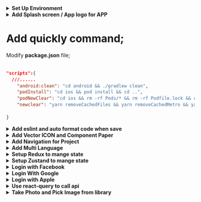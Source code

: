 <details>
    <summary><b>Set Up Environment</b></summary>
    
# Setup environment for MAC OS

## Installed Node, Git, Yarn, NPM, Visual Studio.

1. Install **Xcode** :

![forEachResult](./readmeImg/xcodeInstall.png)

    Link: https://apps.apple.com/us/app/xcode/id497799835?mt=12/

2. Install **Homebrew** : Homebrew là chương trình quản lý các package (gói) nó hoạt động trên macOS, Linux. Sử dụng Homebrew giúp bạn dễ dàng cài đặt / gỡ bỏ các gói phần mềm

- Use this command: **/bin/bash -c "$(curl -fsSL https://raw.githubusercontent.com/Homebrew/install/HEAD/install.sh)"**

  link: https://docs.brew.sh/Installation

3. Install **ANDROID STUDIO**: https://developer.android.com/studio
4. Install **cocoapods**: https://formulae.brew.sh/formula/cocoapods
5. Install **yarn** with brew: use this command brew install yarn

6. **Setup emulator**:

   - Android environment: use **android studio**;

     1. **emulator -list-avds**: list máy ảo android
     2. **emulator -avd Pixel_4_API_30**: mở máy ảo

   - Ios environment: use **xcode**;

     1. **touch ~/.bash_profile** : create file;
     2. **open ~/.bash_profile** : open;
     3. Paste this command into this file:

     ```js
     export ANDROID_SDK_ROOT=$HOME/Library/Android/sdk
     export PATH=$PATH:$ANDROID_SDK_ROOT/emulator
     export PATH=$PATH:$ANDROID_SDK_ROOT/tools
     export PATH=$PATH:$ANDROID_SDK_ROOT/tools/bin
     export PATH=$PATH:$ANDROID_SDK_ROOT/platform-tools
     export JAVA_HOME=$(/usr/libexec/java_home -v 11.0.16.1)
     export PATH="$PATH:/Applications/Visual Studio Code.app/Contents/Resources/app/bin"
     ```

     - Lưu ý cài java version 11 nhé;
     - use this command **cd /Library/Java/JavaVirtualMachines/** gõ ls xem phiên bản bao nhiêu dk-11.0.16.1.jdk

     4. source ~/.bash_profile: save and apply
        ![forEachResult](./readmeImg/bash_profile.png)

# Setup environment for WINDOW

document: https://reactnative.dev/docs/environment-setup?os=windows&platform=android

1. Cài đặt máy ảo(Có thể dùng android studio hoặc genymotion);

- lưu ý: SetUp SDK cho Android studio như Trên doc

2. Tải SDk. Hiện tại chỉ hỗ trợ Java 11

3. Cài đặt sdk môi trường cho máy trỏ đến sdk vừa tải:

- Set up Environment cho `ANDROID_HOME `và `JAVA_HOME`
- Bỏ trong phần **path** với đường dẫn **C:\Users\admin\AppData\Local\Android\Sdk**

  ![forEachResult](./readmeImg/androidHome.png)

4. Cài đặt **react native client**:

   - Với câu lệnh: **npm i -g react-native-cli**

5. Khởi tạo project thôi:

   - Với câu lệnh: **npx react-native init NameProject**
   - Theo phiên bản chỉ định: **npx react-native init AwesomeProject --version X.XX.X**
   - Theo templay TypeScript: **npx react-native init AwesomeTSProject --template react-native-template-typescript**

6. Chạy thử:
--updated 2/8/2023--
</details>

<details>
    <summary><b>Add Splash screen / App logo for APP</b></summary>

# Add Splash screen / App logo for APP

Follow this guide link: https://youtu.be/_hgsAlPTGXY

<details>
    <summary><b>Android Environment</b></summary>
    
## Android Environment:

### Add Logo for android:

1. Chose a image to make logo for app “png, jpg”;
2. Open your project with android studio;

- Choose Image Asset to open import logo feature;

![forEachResult](./readmeImg/openWithAndroid.png)

- Import the logo and adjust it to suit the app;
- After editing, click next, android studio will automatically apply the new logo to the app.

  ![forEachResult](./readmeImg/modifleIcon.png)
  ![forEachResult](./readmeImg/androidIcon.png);

- Lưu ý chỉnh sửa ảnh cho nó phù hợp với kích cỡ của màn hình, remove background;

4. Rebuild app again to check result;
   ![forEachResult](./readmeImg/doneAddIconAndroid.png);

### Add Splash Screen for android:

#### Custom with native module

1.  Choose a photo to make splash Screen;

- Drag this image logo.png into this folder `android/app/src/main/res/drawable`

  ![forEachResult](./readmeImg/addNewLogo.png)

2.  Create `layout` folder, then create `activity_splash.xml` file inside layout folder.

- Edit file `activity_splash.xml` as follows:

```xml
<?xml version="1.0" encoding="utf-8"?>
<LinearLayout xmlns:android="http://schemas.android.com/apk/res/android"
  xmlns:app="http://schemas.android.com/apk/res-auto"
  xmlns:tools="http://schemas.android.com/tools"
  android:layout_width="match_parent"
  android:layout_height="match_parent"
  android:gravity="center"
  tools:context=".SplashActivity">
  <ImageView
      android:layout_width="wrap_content"
      android:layout_height="wrap_content"
      android:background="@drawable/logo" />
      <!-- name of logo -->
</LinearLayout>
```

![Alt text](activity_splash.png)

3.  Create SplashActivity.java file inside `android/app/src/main/java/com/mealmaster`

- Edit file `SplashActivity.java` as follows:

```java
package com.mealmaster; // name of app

import androidx.appcompat.app.AppCompatActivity;

import android.content.Intent;
import android.os.Bundle;
import android.os.Handler;

public class SplashActivity extends AppCompatActivity {
    @Override
    protected void onCreate(Bundle savedInstanceState) {
        try {
            super.onCreate(savedInstanceState);
            setContentView(R.layout.activity_splash);
            new Handler().postDelayed(new Runnable() {
                @Override
                public void run() {
                    Intent intent = new Intent(SplashActivity.this, MainActivity.class);
                    Bundle extras = getIntent().getExtras();
                    if (extras != null) {
                        intent.putExtras(extras);
                    }
                    intent.setAction(getIntent().getAction());
                  intent.setData(getIntent().getData());
                    startActivity(intent);
                    finish();
                }
            }, 1500); // set up time display of splash screen
        }
        catch(Exception e) {
            e.printStackTrace();
            finishAffinity();
        }
    }
}
```

![Alt text](readmeImg/SplashActivity.png)

4.  Edit file `AndroidManifest.xml` with path `android/app/src/main/AndroidManifest.xml` as follows:

```xml
 <manifest xmlns:android="http://schemas.android.com/apk/res/android"
   package="com.mealmaster">

     <uses-permission android:name="android.permission.INTERNET" />

     <application
       android:name=".MainApplication"
       android:label="@string/app_name"
       android:icon="@mipmap/ic_launcher"
       android:roundIcon="@mipmap/ic_launcher_round"
       android:allowBackup="false"
       android:theme="@style/AppTheme">

     <activity android:name=".SplashActivity" android:exported="true" android:screenOrientation="portrait">
       <intent-filter>
         <action android:name="android.intent.action.MAIN"/>
         <category android:name="android.intent.category.LAUNCHER"/>
       </intent-filter>
     </activity>

       <activity
         android:name=".MainActivity"
         android:label="@string/app_name"
         android:configChanges="keyboard|keyboardHidden|orientation|screenLayout|screenSize|smallestScreenSize|uiMode"
         android:launchMode="singleTask"
         android:windowSoftInputMode="adjustResize"
         android:exported="true">
     <!-- app activity -->

     <!-- app activity -->
       </activity>

     </application>
 </manifest>
```

![Alt text](readmeImg/mainActivity.png)

5. Rebuild app and check results;
   ![Alt text](readmeImg/DoneSplashAndroid.png)

</details>

<details>
    <summary><b>IOS Environment</b></summary>

## IOS Environment:

### Add Logo for IOS:

1. init a new project: `npx react-native@latest init AwesomeProject`;

- Default logo after build new project;
  ![forEachResult](./readmeImg/defautLogoIos.png)

2. Open **Asset Catalog Creator** app to start export logo with all type for app:
   ![forEachResult](./readmeImg/catalogApp.png)
3. Import a logo to export file
   ![forEachResult](./readmeImg/importCatalog.png)

   - File after exporting:
     ![forEachResult](./readmeImg/filleAffterExport.png)

4. Replace folder exported into your project:
   ![forEachResult](./readmeImg/replayLogoIos.png)

5. Rebuild end check results:
   ![forEachResult](./readmeImg/doneChangeLogoIos.png)

### Add Splash Screen for IOS:

1.  Open Xcode to make splash screen for IOS,

- Default Splash screen

![Alt text](readmeImg/defaultSplashIos.png)

2. Import SplashScreen image;
   ![Alt text](readmeImg/importSplashI%C3%B3.png)

3. Modify LaunchScreen;

![Alt text](readmeImg/modifilSplashIos.png)

4.  Check again for work on all devices;

![Alt text](readmeImg/checkForAllIos.png)

5. Rebuild and check result

--updated 8/8/2023--

</details>
</details>

# Add quickly command;

Modify **package.json** file;

```json

"scripts":{
  ///......
    "android:clean": "cd android && ./gradlew clean",
    "podInstall": "cd ios && pod install && cd ..",
    "podNewClear": "cd ios && rm -rf Pods/* && rm -rf Podfile.lock && cd ..",
    "newclear": "yarn removeCachedFiles && yarn removeCachedMetro && yarn podNewClear && yarn && yarn android:clean && yarn podInstall"

}

```

<details>
    <summary><b>Add eslint and auto format code when save</b></summary>

# Add eslint and auto format code when save;

1. Modified file **MealMaster/.eslintrc.js**

```js
module.exports = {
  root: true,
  extends: '@react-native-community',
  rules: {
    'no-duplicate-imports': 'error',
    'prettier/prettier': [
      'error',
      {
        endOfLine: 'auto',
      },
    ],
    'no-alert': 2,
    'no-console': 2,
    'react-native/no-unused-styles': 2,
    'react-native/no-inline-styles': 2,
    'react-native/no-color-literals': 2,
    'react/no-unused-state': 2,
    'react-hooks/rules-of-hooks': 2,
    'react-hooks/exhaustive-deps': 2,
    'no-unused-vars': 2,
    'sort-imports': [
      'error',
      {
        ignoreDeclarationSort: true,
      },
    ],
  },
};
```

2. Make new folder **.vscode**, and a file in that **settings.json**;

```js
{
  "security.workspace.trust.untrustedFiles": "open",
  "editor.defaultFormatter": "esbenp.prettier-vscode",
  "editor.formatOnSave": true,
  "workbench.iconTheme": "material-icon-theme",
  "javascript.updateImportsOnFileMove.enabled": "always",
  "editor.codeActionsOnSave": {
    "source.organizeImports": true,
    "source.sortMembers": true
  },
  "editor.tabCompletion": "on",
  "window.zoomLevel": -1
}

```

3. Checking results;

</details>

<details>
    <summary><b> Add Vector ICON and Component Paper</b></summary>

# Add Vector ICON and Component Paper;

link: https://www.npmjs.com/package/react-native-vector-icons

1. Add library:

- **yarn add react-native-vector-icons**: add icons [ 'AntDesign.ttf', 'Entypo.ttf', 'EvilIcons.ttf','Feather.ttf', 'FontAwesome.ttf', 'FontAwesome5_Brands.ttf','FontAwesome5_Regular.ttf', 'FontAwesome5_Solid.ttf', 'Fontisto.ttf','Foundation.ttf','Ionicons.ttf','MaterialIcons.ttf', 'MaterialCommunityIcons.ttf', 'SimpleLineIcons.ttf', 'Octicons.ttf', 'Zocial.ttf' ];

- **yarn add react-native-paper** : Thư viện này sẽ một số compent tạo sẵn mình import nhanh vào để dùng

2. Set up IOS;

- Browse to **node_modules/react-native-vector-icons** and drag the folder Fonts to your project in Xcode.
  ![forEachResult](./readmeImg/addIconIos.png)
- Or change file

```plist
......
		</dict>
	</dict>
	<key>NSLocationWhenInUseUsageDescription</key>
	<string></string>
  	<!-- fontIcon for IOS -->
	<key>UIAppFonts</key>
	<array>
	  <string>AntDesign.ttf</string>
      <string>Entypo.ttf</string>
      <string>EvilIcons.ttf</string>
      <string>Feather.ttf</string>
      <string>FontAwesome.ttf</string>
      <string>FontAwesome5_Brands.ttf</string>
      <string>FontAwesome5_Regular.ttf</string>
      <string>FontAwesome5_Solid.ttf</string>
      <string>Fontisto.ttf</string>
      <string>Foundation.ttf</string>
      <string>Ionicons.ttf</string>
      <string>MaterialIcons.ttf</string>
      <string>MaterialCommunityIcons.ttf</string>
      <string>SimpleLineIcons.ttf</string>
      <string>Octicons.ttf</string>
      <string>Zocial.ttf</string>
	</array>
  	<!-- fontIcon for IOS -->
	<key>UILaunchStoryboardName</key>
	<string>LaunchScreen</string>
	<key>UIRequiredDeviceCapabilities</key>
	<array>
		<string>armv7</string>
	</array>
  .......
```

3. Setup for Android

- Edit `android/app/build.gradle` ( NOT `android/build.gradle` ) and add the following:

```gradle
apply from: file("../../node_modules/react-native-vector-icons/fonts.gradle")
```

- To customize the files being copied, add the following instead:

```gradle
project.ext.react = [
    enableHermes: true,  // clean and rebuild if changing
]

project.ext.vectoricons = [
    iconFontNames: [ 'AntDesign.ttf', 'Entypo.ttf', 'EvilIcons.ttf','Feather.ttf', 'FontAwesome.ttf', 'FontAwesome5_Brands.ttf','FontAwesome5_Regular.ttf', 'FontAwesome5_Solid.ttf', 'Fontisto.ttf','Foundation.ttf','Ionicons.ttf','MaterialIcons.ttf', 'MaterialCommunityIcons.ttf', 'SimpleLineIcons.ttf', 'Octicons.ttf', 'Zocial.ttf' ] // Name of the font files you want to copy
]

apply from: file("../../node_modules/react-native-vector-icons/fonts.gradle")
apply from: "../../node_modules/react-native/react.gradle"
```

</details>

<details>
    <summary><b> Add Navigation for Project</b></summary>

# Add Navigation for Project;

## Setup

1. Add library :

- **yarn add @react-navigation/native**:
- **yarn add react-native-screens react-native-safe-area-context**
- **yarn add @react-navigation/native-stack**
- **yarn add @react-native-pager-view**

2. Remove old app, and rebuild.

## Demo navigate

<details>
    <summary><b>DEMO</b></summary>

```js
import {NavigationContainer, useNavigation} from '@react-navigation/native';
import {createNativeStackNavigator} from '@react-navigation/native-stack';
import React from 'react';
import {Text, TouchableOpacity, View} from 'react-native';

const Stack = createNativeStackNavigator();

const HomeScreen = () => {
  const {navigate} = useNavigation();
  return (
    <View>
      <Text>HomeScreen</Text>
      <TouchableOpacity
        onPress={() => {
          navigate('Details');
        }}>
        <Text>Navigate</Text>
      </TouchableOpacity>
    </View>
  );
};

const DetailsScreen = () => {
  const {navigate} = useNavigation();
  return (
    <View>
      <Text>DetailsScreen</Text>
      <TouchableOpacity
        onPress={() => {
          navigate('Favorite');
        }}>
        <Text>Navigate</Text>
      </TouchableOpacity>
    </View>
  );
};

const FavoriteScreen = () => {
  const {popToTop} = useNavigation(); // navigate to the initialRouteName
  return (
    <View>
      <Text>FavoriteScreen</Text>
      <TouchableOpacity onPress={popToTop}>
        <Text>Navigate</Text>
      </TouchableOpacity>
    </View>
  );
};

const App = () => {
  return (
    <NavigationContainer>
      <Stack.Navigator initialRouteName="Home">
        <Stack.Screen name="Home" component={HomeScreen} />
        <Stack.Screen name="Details" component={DetailsScreen} />
        <Stack.Screen name="Favorite" component={FavoriteScreen} />
      </Stack.Navigator>
    </NavigationContainer>
  );
};

export default App;

// const styles = StyleSheet.create({});
```

</details>

## Bottom Tab Navigator

link: https://reactnavigation.org/docs/bottom-tab-navigator

1. Add library :

### Use are made sure installed all library here

- **yarn add @react-navigation/bottom-tabs react-native-paper react-native-vector-icons** :
- **yarn add @react-navigation/native**:
- **yarn add react-native-screens react-native-safe-area-context**
- **yarn add @react-navigation/native-stack**
- **yarn add @react-native-pager-view**

<details>
    <summary><b>DEMO</b></summary>

```js
import {NavigationContainer, useNavigation} from '@react-navigation/native';
import React from 'react';
import {Image, ScrollView, Text, TouchableOpacity} from 'react-native';
import {
  Avatar,
  Banner,
  Button,
  Card,
  IconButton,
  Searchbar,
  Tooltip,
} from 'react-native-paper';

import Icon from 'react-native-vector-icons/FontAwesome5';

import {createBottomTabNavigator} from '@react-navigation/bottom-tabs';
import {SafeAreaView} from 'react-native-safe-area-context';

import MaterialCommunityIcons from 'react-native-vector-icons/MaterialCommunityIcons';

const Tab = createBottomTabNavigator();

// const Stack = createNativeStackNavigator();

const HomeScreen = () => {
  const {navigate} = useNavigation();
  const [visible, setVisible] = React.useState(true);
  const [searchQuery, setSearchQuery] = React.useState('');

  const onChangeSearch = query => setSearchQuery(query);

  const LeftContent = props => <Avatar.Icon {...props} icon="folder" />;
  return (
    <SafeAreaView style={{flex: 1}}>
      <ScrollView>
        <Searchbar
          placeholder="Search"
          onChangeText={onChangeSearch}
          value={searchQuery}
        />
        <Text>HomeScreen</Text>
        <Avatar.Icon size={24} icon="folder" color="yellow" />
        <Icon name="rocket" size={30} color="#900" solid />
        <Button
          onPress={() => {
            navigate('Details');
          }}>
          <Text>Navigate</Text>
        </Button>

        <Banner
          visible={visible}
          actions={[
            {
              label: 'Fix it',
              onPress: () => setVisible(false),
            },
            {
              label: 'Learn more',
              onPress: () => setVisible(false),
            },
          ]}
          icon={({size}) => (
            <Image
              source={{
                uri: 'https://avatars3.githubusercontent.com/u/17571969?s=400&v=4',
              }}
              style={{
                width: size,
                height: size,
              }}
            />
          )}>
          There was a problem processing a transaction on your credit card.
        </Banner>

        <Card>
          <Card.Title
            title="Card Title"
            subtitle="Card Subtitle"
            left={LeftContent}
          />
          <Card.Content>
            <Text variant="titleLarge">Card title</Text>
            <Text variant="bodyMedium">Card content</Text>
          </Card.Content>
          <Card.Cover source={{uri: 'https://picsum.photos/700'}} />
          <Card.Actions>
            <Button>Cancel</Button>
            <Button>Ok</Button>
          </Card.Actions>
        </Card>

        <Tooltip title="Selected Camera">
          <IconButton icon="camera" selected size={24} onPress={() => {}} />
        </Tooltip>

        <Icon.Button name="facebook" onPress={this.loginWithFacebook} solid>
          Login with Facebook
        </Icon.Button>
      </ScrollView>
    </SafeAreaView>
  );
};

const DetailsScreen = () => {
  const {navigate} = useNavigation();
  return (
    <SafeAreaView>
      <Text>DetailsScreen</Text>
      <TouchableOpacity
        onPress={() => {
          navigate('Favorite');
        }}>
        <Text>Navigate</Text>
      </TouchableOpacity>
    </SafeAreaView>
  );
};

const ProfileScreen = () => {
  const {popToTop} = useNavigation();
  return (
    <SafeAreaView>
      <Text>FavoriteScreen</Text>
      <TouchableOpacity onPress={popToTop}>
        <Text>Navigate</Text>
      </TouchableOpacity>
    </SafeAreaView>
  );
};

const App = () => {
  return (
    <NavigationContainer>
      <Tab.Navigator
        initialRouteName="Home"
        activeColor="#e91e63"
        barStyle={{backgroundColor: 'white'}}>
        <Tab.Screen
          name="Home"
          component={HomeScreen}
          options={{
            tabBarLabel: 'Home',
            tabBarIcon: ({color}) => (
              <MaterialCommunityIcons name="home" color={color} size={26} />
            ),
          }}
        />
        <Tab.Screen
          name="Details"
          component={DetailsScreen}
          options={{
            tabBarLabel: 'Updates',
            tabBarIcon: ({color}) => (
              <MaterialCommunityIcons name="bell" color={color} size={26} />
            ),
          }}
        />
        <Tab.Screen
          name="ProfileScreen"
          component={ProfileScreen}
          options={{
            tabBarLabel: 'Profile',
            tabBarIcon: ({color}) => (
              <MaterialCommunityIcons name="account" color={color} size={26} />
            ),
          }}
        />
      </Tab.Navigator>
    </NavigationContainer>
  );
};

export default App;

// const styles = StyleSheet.create({});
```

</details>

</details>

<details>
    <summary><b>Add Multi Language</b></summary>

# Add Multi Language;

1. Install these libraries:

```js
  yarn add i18next
  yarn add react-i18next
  yarn add @react-native-async-storage/async-storage
```

2. Create a folder contains your translation as below:

```js
// Create a folder contains your locales like this:
├── locales
│   ├── en ├── strings.json
│   ├── vi ├── strings.json
│   └── index.js

// Example in en/strings.json
	{
	  "onboarding": {
	    "hello": "Hello"
	  },
  }
// Example in vi/strings.json
	{
	  "onboarding": {
	    "hello": "Xin chào"
	  },
  }

// Update code in index.js
export default {
  vi: {
    translation: require('./vi/strings.json'),
  },
  en: {
    translation: require('./en/strings.json'),
  },
};

// create a file name initI18n.js to configure how it translates
import AsyncStorage from '@react-native-async-storage/async-storage';
import i18n from 'i18next';
import {initReactI18next} from 'react-i18next';
import { Platform, NativeModules } from 'react-native';
import locales from '../locales'; // path to your locales folder

const LANGUAGE_KEY = '@language';
const DEFAULT_LANGUAGE = 'vi'; // you can define it here

const getDeviceLanguage = () => {
  const appLanguage =
    Platform.OS === 'ios'
      ? NativeModules.SettingsManager.settings.AppleLocale ||
        NativeModules.SettingsManager.settings.AppleLanguages[0]
      : NativeModules.I18nManager.localeIdentifier;

  return appLanguage.search(/-|_/g) !== -1
    ? appLanguage.slice(0, 2)
    : appLanguage;
};

const languageDetector = {
  init: () => {},
  type: 'languageDetector',
  async: true, // flags below detection to be async
  detect: async (callback) => {
    const userLang = await AsyncStorage.getItem(LANGUAGE_KEY);

    const deviceLang = userLang || getDeviceLanguage() || DEFAULT_LANGUAGE;
    callback(deviceLang);
  },
  cacheUserLanguage: () => {},
};

export const initI18n = () => {
  i18n
		.use(languageDetector)
		.use(initReactI18next)
		.init({
      compatibilityJSON: 'v3',
      fallbackLng: DEFAULT_LANGUAGE,
      debug: __DEV__, // set to log debug on terminal
      resources: locales,
      interpolation: {
        escapeValue: false,
      },
      react: {useSuspense: false},
    });
};


// use initI18n() function in index.js (root project)
initI18n();

// use translate in jsx
import {useTranslation} from 'react-i18next';
import {View, Button, Text} from 'react-native';

const Home = () => {
	 const [language, setLanguage] = React.useState('en');

  const {t} = useTranslation();

  const updateLanguage = async selectedLanguage => {
    if (selectedLanguage) {
      // update key in async storage
      // await storeData(STORAGE_KEY.LANGUAGE, selectedLanguage);
      setLanguage(language === 'vi' ? 'en' : 'vi');
      i18next.changeLanguage(language);
      // handle any other handlers here
      // Navigation.mergeOptions
    }
  };

	return (
		<View>
			<Text>{t('onboarding.hello')}</Text>
			<Button title='Change Language' onPress={onUpdateLanguage} />
		</View>
	)
}

```

</details>

<details>
    <summary><b>Setup Redux to mange state</b></summary>

# Setup Redux to mange state

1. Install these libraries:

```js
  yarn add @reduxjs/toolkit
  yarn add react-redux
  yarn add redux-persist
  yarn add redux-thunk
```

2. Create files and folders as follow;

- `AppRedux` quản lý app và `AuthRedux` quản lý user

![forEachResult](./readmeImg/reduxStruct.png)

3. Modify these file with follow

```js
///AppRedux/index.js

import {createSlice} from '@reduxjs/toolkit';

const initialState = {
  language: 'en',
};
const appSlice = createSlice({
  name: 'app',
  initialState,
  reducers: {
    setLanguage: (state, action) => action.payload,
    setDefault: () => initialState,
  },
});

export const {setLanguage, setDefault} = appSlice.actions;
export default appSlice.reducer;


//AuthRedux/index.js

import {createSlice} from '@reduxjs/toolkit';
const authSlice = createSlice({
  name: 'auth',
  initialState: {
    name: 'Nguyen Hung Manh',
  },
  reducers: {
    setUser: (state, action) => action.payload,
    clearUser: () => null,
  },
});

export const {setUser, clearUser} = authSlice.actions;
export default authSlice.reducer;

//redux/reducers.js

import {combineReducers} from '@reduxjs/toolkit';
import appReducer from './AppRedux';
import authReducer from './AuthRedux';

const rootReducer = combineReducers({
  app: appReducer,
  auth: authReducer,
});

export default rootReducer;


//redux/store.js
import AsyncStorage from '@react-native-async-storage/async-storage';
import {combineReducers, configureStore} from '@reduxjs/toolkit';
import {persistReducer, persistStore} from 'redux-persist';
import thunk from 'redux-thunk';
import appReducer from './AppRedux';
import authReducer from './AuthRedux';

const persistConfig = {
  key: 'root',
  storage: AsyncStorage,
  whitelist: ['app', 'auth'], // lưu lại trạng thái
  blacklist: [], // khong luu trang thái
};

const reducers = combineReducers({
  app: appReducer,
  auth: authReducer,
});

const persistedReducer = persistReducer(persistConfig, reducers);

export const store = configureStore({
  reducer: persistedReducer,
  devTools: true,
  middleware: [thunk],// fix waring register
});
export const persistor = persistStore(store);

```

4. Modify `App.js` file, integrate the Redux store and Redux Persist provider:

```js
import {
  NavigationContainer,
  createNavigationContainerRef,
} from '@react-navigation/native';
import React from 'react';
import {Provider} from 'react-redux';
import {PersistGate} from 'redux-persist/integration/react';
import {initI18n} from './src/i18n';
import {MainNavigator} from './src/navigation/stack';
import {persistor, store} from './src/redux/store';
initI18n(); //import multiLanguage

const navigationRef = createNavigationContainerRef();

const AppWrapper = () => {
  return <MainNavigator isAbleToGoHome={true} isAuthenticated={true} />;
};

const App = () => {
  return (
    <NavigationContainer ref={navigationRef}>
      <Provider store={store}>
        <PersistGate loading={true} persistor={persistor}>
          <AppWrapper />
        </PersistGate>
      </Provider>
    </NavigationContainer>
  );
};

export default App;

// const styles = StyleSheet.create({});
```

5. Use redux to show and set new sate

```js
import React from 'react';
import {SafeAreaView, Text, TouchableOpacity} from 'react-native';
import {useDispatch, useSelector} from 'react-redux';
import {setLanguage} from '../../redux/AppRedux'; // function set State

const ProfileScreen = () => {
  const user = useSelector(state => state.auth);
  const app = useSelector(state => state.app);

  const dispatch = useDispatch();

  const changeTheme = () => {
    dispatch(setLanguage({language: 'vi'}));
  };

  return (
    <SafeAreaView>
      <Text>
        ProfileScreen{user?.name} {app.language}
      </Text>
      <TouchableOpacity onPress={changeTheme}>
        <Text>Change Language: {app.language}</Text>
      </TouchableOpacity>
    </SafeAreaView>
  );
};

export default ProfileScreen;

// const styles = StyleSheet.create({});
```

</details>

<details>
    <summary><b>Setup Zustand to mange state</b></summary>

# Setup Zustand to mange state

1. Install Zustand;

```
  yarn add zustand
  yarn add react-native-async-storage/async-storage
```

2. Create file and folder for Zustand

![forEachResult](./readmeImg/zustandStruct.png)

3.  Modify these file with follow

```js
//zustand/createAppConfigSlice.js
export const createAppConfigSlice = (set, get) => ({
  number: 0,
  counterNumber: newNumber => set({number: newNumber}), // keywords cannot be duplicated
});

///zustand/index.js

import AsyncStorage from '@react-native-async-storage/async-storage';
import {createJSONStorage, persist} from 'zustand/middleware';
import {createWithEqualityFn} from 'zustand/traditional';
import {createAppConfigSlice} from './createAppConfigSlice';

export const useStore = createWithEqualityFn(
  persist(
    (set, get) => ({
      ...createAppConfigSlice(set, get),
    }),
    {
      name: 'app-storage',
      storage: createJSONStorage(() => AsyncStorage),
    },
  ),
);
```

4. Use Zustands to show and set new sate

```js
import React from 'react';
import {SafeAreaView, Text, TouchableOpacity} from 'react-native';
import {shallow} from 'zustand/shallow';
import {useStore} from '../../zustand';

const FavoriteScreen = () => {
  const {number, counterNumber} = useStore(
    state => ({
      number: state.number,
      counterNumber: state.counterNumber,
    }),
    shallow,
  );

  const increaseNumber = () => {
    counterNumber(number + 1);
  };
  return (
    <SafeAreaView>
      <Text>FavoriteScree{number}</Text>
      <TouchableOpacity onPress={increaseNumber}>
        <Text>Count</Text>
      </TouchableOpacity>
    </SafeAreaView>
  );
};

export default FavoriteScreen;
```

</details>

<details>
    <summary><b>Login with Facebook</b></summary>

1. `sed "s/your_api_key_here/your_actual_api_key/g" .env.example > .env`: Send .env.example file to env

# Quickly Login with Facebook

## Prepare Environments

1. Add Libraries

```
yarn add react-native-fbsdk-next  (10.1.0)

```

2. Go to `https://developers.facebook.com/` to create your own facebook app by following these steps below:

![forEachResult](./readmeImg/addFacebook1.png)

![forEachResult](./readmeImg/addFacebook2.png)

![forEachResult](./readmeImg/addFacebook3.png)

- Go to Products/Add Product and and choose Facebook Login product.

![forEachResult](./readmeImg/addFacebook4.png)

- We will set up for both platform here (Android & IOS)

![forEachResult](./readmeImg/addFacebook5.png)

## IOS Environments

1. Add Bundle ID

![forEachResult](./readmeImg/addFacebook6.png)

2. Modify `ios/MealMaster/Info.plist` to add key `FacebookAppID`, `FacebookClientToken` and `FacebookDisplayName`

```javascript
<string>1.0</string>
	<key>CFBundleSignature</key>
	<string>????</string>

	<key>FacebookAppID</key>
    <string>145287721907504</string>
	 <key>FacebookClientToken</key>
  	<string>e51f17b6c394f7ac0bffba8bc93e2944</string>
    <key>FacebookDisplayName</key>
    <string>mastermeal</string>
	<key>CFBundleURLTypes</key>
	<array>
		<dict>
			<key>CFBundleTypeRole</key>
			<string>Editor</string>
			<key>CFBundleURLSchemes</key>
			<array>
				<string>fb145287721907504</string>
			</array>
		</dict>
	</array>
	<key>CFBundleVersion</key>
	<string>1</string>
	<key>LSRequiresIPhoneOS</key>
```

3. Modify `ios/MealMaster/AppDelegate.mm`

```mm
#import <React/RCTAppSetupUtils.h>

#import <FBSDKCoreKit/FBSDKCoreKit.h>  // here

#if RCT_NEW_ARCH_ENABLED
#import <React/CoreModulesPlugins.h>
#import <React/RCTCxxBridgeDelegate.h>
	@@ -31,9 +33,12 @@ @implementation AppDelegate

- (BOOL)application:(UIApplication *)application didFinishLaunchingWithOptions:(NSDictionary *)launchOptions
{
  [[FBSDKApplicationDelegate sharedInstance] initializeSDK]; // here
  RCTAppSetupPrepareApp(application);

  RCTBridge *bridge = [[RCTBridge alloc] initWithDelegate:self launchOptions:launchOptions];
  [[FBSDKApplicationDelegate sharedInstance] application:application
                        didFinishLaunchingWithOptions:launchOptions];// here

#if RCT_NEW_ARCH_ENABLED
  _contextContainer = std::make_shared<facebook::react::ContextContainer const>();

```

![forEachResult](./readmeImg/addFacebook7.png)

5. Use in project `useAuthentication`

```js
import {AccessToken, LoginManager, Profile} from 'react-native-fbsdk-next';
import {useDispatch} from 'react-redux';
import {setUser} from '../redux/AuthRedux';

const useAuthentication = () => {
  const dispatch = useDispatch();
  //social handlers
  const loginFacebook = async () => {
    console.log('vao day');
    try {
      LoginManager.logOut();

      const result = await LoginManager.logInWithPermissions([
        'public_profile',
        'email',
      ]);
      if (result) {
        if (result.isCancelled) {
        } else {
          const tokenResponse = await AccessToken.getCurrentAccessToken();
          if (tokenResponse) {
            Profile.getCurrentProfile().then(function (currentProfile) {
              dispatch(
                setUser({
                  firstName: currentProfile.firstName,
                  facebookId: currentProfile.userID,
                  lastName: currentProfile.lastName,
                  avatar: currentProfile.imageURL,
                  email: currentProfile.email,
                }),
              );
            });
          }
        }
      }
    } catch (error) {}
  };
  return {
    loginFacebook,
  };
};

export {useAuthentication};
```

6. Rebuild and check again

## Android Environments

1. Modify `android/app/build.gradle`

```js
    implementation "com.facebook.react:react-native:+"  // From node_modules


    implementation 'com.facebook.android:facebook-android-sdk:latest.release' //here

    implementation "androidx.swiperefreshlayout:swiperefreshlayout:1.0.0"

    debugImplementation("com.facebook.flipper:flipper:${FLIPPER_VERSION}") {
```

2. `android/app/src/main/res/values/strings.xml`

```js
<resources>
  <string name="app_name">MealMaster</string>{' '}
  <string name="app_name">MealMaster</string>
  <string name="facebook_app_id">14528772190xxxx</string>
  <string name="facebook_client_token">e51f17b6c394f7ac0bffba8bc9XXXXX</string>
</resources>
```

3. Modify `android/app/src/main/AndroidManifest.xml`

```js
      android:allowBackup="false"
      android:theme="@style/AppTheme">

    <!-- sign in with facebook -->
    <meta-data android:name="com.facebook.sdk.ApplicationId" android:value="@string/facebook_app_id"/>
    <meta-data android:name="com.facebook.sdk.ClientToken" android:value="@string/facebook_client_token"/>
    <!-- sign in with facebook -->

    <activity android:name=".SplashActivity" android:exported="true" android:screenOrientation="portrait">
      <intent-filter>
        <action android:name="android.intent.action.MAIN"/>
```

</details>

<details>
    <summary><b>Login With Google</b></summary>

# Login With Google

1. Install the library

```
yarn add @react-native-google-signin/google-signin (latest version: 8.0.0)

```

2. Go to https://console.firebase.google.com/ to create your own firebase app by following these steps below:

![forEachResult](./readmeImg/LoginGoogle1.png)

![forEachResult](./readmeImg/LoginGoogle2.png)

- After creating project successfully, we will see this:

![forEachResult](./readmeImg/LoginGoogle3.png)

- Anble here:

![forEachResult](./readmeImg/LoginGoogle10.png)

- Let's configure for 2 specific platforms: (IOS & Android)

## IOS Environment

1. Fill in bundle id and app name and download `GoogleService-Info.plist`

![forEachResult](./readmeImg/LoginGoogle4.png)

2. Drag your `GoogleService-Info.plist` to `MealMaster/ios/MealMaster` root folder. Please select your scheme and check copy if needed

![forEachResult](./readmeImg/LoginGoogle5.png)

3. Modify file `MealMaster/ios/MealMaster/Info.plist`

```plist
// GOOGLE_REVERSED_CLIENT_ID is found at <key>REVERSED_CLIENT_ID</key>
// in your GoogleService-Info.plist

GOOGLE_REVERSED_CLIENT_ID=com.googleusercontent.apps.523123115560-8nf3cpu7ltdod5l4dlq5sepsks500hhe

<key>CFBundleURLTypes</key>
	<array>
		...
			<key>CFBundleTypeRole</key>
			<string>Editor</string>
			<key>CFBundleURLSchemes</key>
			<array>
				<string>$(GOOGLE_REVERSED_CLIENT_ID)</string>
			</array>
		</dict>
	</array>

```

![forEachResult](./readmeImg/LoginGoogle6.png)

4. Modify file `MealMaster/ios/MealMaster/AppDelegate.mm`

```mm

#import <RNGoogleSignin/RNGoogleSignin.h>

......

- (BOOL)application:(UIApplication *)application
            openURL:(NSURL *)url
            options:(NSDictionary<UIApplicationOpenURLOptionsKey,id> *)options {

  ...

  [RNGoogleSignin application:application openURL:url options:options];

  return YES;
}

```

![forEachResult](./readmeImg/LoginGoogle7.png)

## Android Environomemt

1. Fill in bundle id in(`MealMaster/android/app/src/main/AndroidManifest.xml`), app name, SHA-1 (required for google sign in) and download `google-services.json` file.

![forEachResult](./readmeImg/LoginGoogle8.png)

2. Drag your `google-services.json` to `MealMaster/android/app/google-services.json` root folder.

![forEachResult](./readmeImg/LoginGoogle9.png)

3. Add SHA-1 fingerprint

- To get the SHA1:

  - From your project root, `cd android && ./gradlew signingReport`.
  - Scroll to the top of output, see the fingerprints. Debug fingerprint is used in dev, release fingerprint is used in production.

- To add the SHA1:
  - Sign in to Firebase and open your project.
  - Click the Settings icon and select Project settings.
  - In the Your apps card, select the package name of the app you need a to add SHA1 to.
  - Click "Add fingerprint".
    ![forEachResult](./readmeImg/LoginGoogle11.png)

4. Re-download the `google-services.json` file and put it into your project at `android/app` if you modify SHA1

5. Modify `android/build.gradle`

```gradle
buildscript {
    ext {
        buildToolsVersion = "27.0.3"
        minSdkVersion = 16
        compileSdkVersion = 27
        targetSdkVersion = 26
        supportLibVersion = "27.1.1"
        googlePlayServicesAuthVersion = "19.2.0" // <--- use this version or newer
    }
...
    dependencies {
        classpath 'com.android.tools.build:gradle:4.2.1' // <--- use this version or newer
        classpath 'com.google.gms:google-services:4.3.10' // <--- use this version or newer
    }
...
allprojects {
    repositories {
        mavenLocal()
        google() // <--- make sure this is included
        jcenter()
        maven {
            // All of React Native (JS, Obj-C sources, Android binaries) is installed from npm
            url "$rootDir/../node_modules/react-native/android"
        }
    }
}
```

![forEachResult](./readmeImg/LoginGoogle12.png)

6. Modify `android/app/build.gradle`

```gradle
apply plugin: "com.android.application"
apply plugin: 'com.google.gms.google-services' // <--- this should be the last line

dependencies {
    implementation fileTree(dir: "libs", include: ["*.jar"])
    implementation "com.facebook.react:react-native:+"
    implementation 'androidx.swiperefreshlayout:swiperefreshlayout:1.0.0' // <-- add this; newer versions should work too
}


```

## Use in JS code

```js
import {
  GoogleSignin,
  statusCodes,
} from '@react-native-google-signin/google-signin';
import {useEffect} from 'react';
import {useDispatch} from 'react-redux';
import {setUser} from '../redux/AuthRedux';
import {IS_ANDROID} from '../utils/constants';

const useAuthentication = () => {
  const dispatch = useDispatch();

  useEffect(() => {
    GoogleSignin.configure({
      webClientId: IS_ANDROID
        ? 'client_id_type_3' // android/app/google-services.json
        : 'REVERSED_CLIENT_ID', // ios/MealMaster/GoogleService-info.plist
      iosClientId: 'REVERSED_CLIENT_ID', // ios/MealMaster/GoogleService-info.plist
      offlineAccess: true,
      forceCodeForRefreshToken: true,
      //profileImageSize: 150,
    });
  }, []);

  const loginGoogle = async () => {
    try {
      GoogleSignin.revokeAccess();
      GoogleSignin.signOut();
      await GoogleSignin.hasPlayServices();
      const googleUserInfo = await GoogleSignin.signIn();

      if (googleUserInfo) {
        dispatch(
          setUser({
            firstName: googleUserInfo?.user.name,
            googleId: googleUserInfo?.user.id,
            avatar: googleUserInfo?.user?.photo,
            email: googleUserInfo.user?.email,
          }),
        );
      }
    } catch (error) {
      switch (error.code) {
        case statusCodes.SIGN_IN_CANCELLED:
          break;
        case statusCodes.IN_PROGRESS:
          break;
        case statusCodes.PLAY_SERVICES_NOT_AVAILABLE:
          break;
        case statusCodes.SIGN_IN_REQUIRED:
          break;
        default:
          break;
      }
    }
  };

  return {
    loginGoogle,
  };
};

export {useAuthentication};
```

</details>

<details>
    <summary><b>Login with Apple</b></summary>

# Login with Apple

1. Install the library: yarn add @invertase/react-native-apple-authentication (latest version: 2.2.2)

2. Add Capability “Sign in with Apple” to ios project by clicking Signing and capabilities to show the below noted view. Click + Capability and from the menu select Sign in with Apple which will appear at the bottom as highlighted.

![forEachResult](./readmeImg/loginApple1.png)

- If your Identifiers not including Sign in with Apple, do following steps:

  - Go to Apple Console, then select Certificates, IDs & profiles
    ![forEachResult](./readmeImg/loginApple2.png)

  - Click on `Identifiers` in the left-hand sidebar. Click on your project in the list
    ![forEachResult](./readmeImg/loginApple3.png)

  - Tick the checkbox for `Sign in with Apple` and click the `Edit` button. Select `Enable as a primary App ID` and click `Save` button
    ![forEachResult](./readmeImg/loginApple4.png)

  - Click the `Save` button at the top of the screen.
    ![forEachResult](./readmeImg/loginApple5.png)

3. Use react-native-apple-authentication in JS code

```js
import appleAuth from '@invertase/react-native-apple-authentication';

const loginApple = async () => {
  try {
    const appleAuthRequestResponse = await appleAuth.performRequest({
      requestedOperation: appleAuth.Operation.LOGIN,
      requestedScopes: [appleAuth.Scope.EMAIL, appleAuth.Scope.FULL_NAME],
    });
    if (!appleAuthRequestResponse.identityToken) {
    } else {
      const {identityToken} = appleAuthRequestResponse;
      if (identityToken) {
        // use identityToken to handle with BE side
      }
    }
  } catch (error) {
    if (error?.code === appleAuth.Error.CANCELED) {
      return;
    }
    //show error
  }
};
```

</details>

<details>
    <summary><b>Use react-query to call api</b></summary>

# Use react-query to call api

1. Install library

```js
  yarn add @tanstack/react-query
  yarn add axios
  yarn add react-native-device-info // use to get app header (helper file)

```

2. Import into `App.js` root file;

```js
import {
  NavigationContainer,
  createNavigationContainerRef,
} from '@react-navigation/native';
import React from 'react';
import {StatusBar} from 'react-native';
import {Provider, useSelector} from 'react-redux';
import {initI18n} from './src/i18n';
import {MainNavigator} from './src/navigation/stack';
import {persistor, store} from './src/redux/store';
initI18n(); //import multiLanguage

import {MD3LightTheme, PaperProvider} from 'react-native-paper';
import {APP_COLORS} from './src/themes/colors';
const navigationRef = createNavigationContainerRef();

import {QueryClient, QueryClientProvider} from '@tanstack/react-query';

const AppWrapper = () => {
  const userInfo = useSelector(state => state.auth.userInfo);

  return <MainNavigator isAbleToGoHome={userInfo} />;
};

const App = () => {
  const queryClient = new QueryClient({
    defaultOptions: {
      queries: {
        retry: 3,
        staleTime: 60 * 1000,
      },
    },
  });
  return (
    <NavigationContainer ref={navigationRef}>
      <QueryClientProvider client={queryClient}>
        <AppWrapper />
        <StatusBar />
      </QueryClientProvider>
    </NavigationContainer>
  );
};

export default App;
```

3. Make new `src/api` forder and create 2 files `appApi.js` to define api and `auth.js` to call api for authentication funtion

   ![forEachResult](./readmeImg/reactQuery1.png)

```js
//../src/api/appApi.js

import axios from 'axios';
import Config from 'react-native-config';
import {API_TIMEOUT} from '../utils/constants';
import {STORAGE_KEYS, getString} from '../utils/storage';
import DeviceInfo from 'react-native-device-info';

const getAppHeaders = async () => {
  return {
    'x-os': Platform.OS,
    'x-version': `${DeviceInfo.getVersion()}(${DeviceInfo.getBuildNumber()})`,
    'x-bundle-id': DeviceInfo.getBundleId(),
    'x-device-id': await DeviceInfo.getUniqueId(),
    'time-zone': new Intl.DateTimeFormat().resolvedOptions().timeZone,
    'Content-Type': 'application/json',
  };
};

const appApi = axios.create({
  baseURL: Config.BASE_URL_API,
  timeout: API_TIMEOUT,
});

console.log(Config.BASE_URL_API);

appApi.interceptors.request.use(async config => {
  const token = await getString(STORAGE_KEYS.TOKEN);
  const defaultHeaders = await getAppHeaders();
  config.headers = {
    ...defaultHeaders,
  };

  config.headers.Authorization = `Bearer ${token}`;

  return config;
});

appApi.interceptors.response.use(
  response => {
    return response?.data || response;
  },
  async error => {
    const {
      config,
      response: {status},
    } = error;

    showSystemAlert({
      message: JSON.stringify(error?.message),
    });

    return Promise.reject(error.response?.data);
  },
);

export const commonQueryDetailFunction = async ({queryKey = []}) => {
  const {url, params = {}} = queryKey[0];
  if (!url) {
    return null;
  }

  return appApi.get(url, {params});
};

export default appApi;

//../src/api/auth.js

//example

import appApi from './appApi';

const AUTHENTICATION_ENDPOINTS = Object.freeze({
  LOGIN: '/api/auth/login',
  REGISTER: '/api/auth/register',
  VERIFY: '/api/auth/verify',
  REQUEST_CODE_VERIFY_EMAIL: '/api/auth/requestCodeVerifyEmail',
  RESET_PASSWORD: '/api/auth/reset-password',
});

const loginByEmailApi = async data => {
  // email, password
  return appApi.post(AUTHENTICATION_ENDPOINTS.LOGIN, data);
};

const registerAccountApi = async data => {
  // firstName, lastName, email, password
  return appApi.post(AUTHENTICATION_ENDPOINTS.REGISTER, data);
};

const verifyEmailApi = async data => {
  //  email, emailVerificationCode
  return appApi.post(AUTHENTICATION_ENDPOINTS.VERIFY, data);
};

const requestCodeVerifyEmailApi = async data => {
  //  email,
  return appApi.post(AUTHENTICATION_ENDPOINTS.REQUEST_CODE_VERIFY_EMAIL, data);
};

const resetPasswordApi = async data => {
  //  email, password, confirmPassword
  return appApi.post(AUTHENTICATION_ENDPOINTS.RESET_PASSWORD, data);
};

export {
  loginByEmailApi,
  registerAccountApi,
  requestCodeVerifyEmailApi,
  resetPasswordApi,
  verifyEmailApi,
};
```

4. Call api in `hooks/useAuthentication.js`

```js
import {useEffect} from 'react';

import {useNavigation} from '@react-navigation/native';
import {useMutation} from '@tanstack/react-query';
import {useDispatch} from 'react-redux';
import {
  loginByEmailApi,
  registerAccountApi,
  requestCodeVerifyEmailApi,
  resetPasswordApi,
  verifyEmailApi,
} from '../api/auth';
import {setUser} from '../redux/AuthRedux';
import {IS_ANDROID} from '../utils/constants';
import {showSystemAlert} from '../utils/helpers';

const useAuthentication = () => {
  const dispatch = useDispatch();
  const {navigate} = useNavigation();

  const {mutateAsync: registerAccount, isLoading: registerAccountLoading} =
    useMutation(registerAccountApi, {
      onSuccess: ({email}) => {
        navigate('VerifyAccount', {email});
      },
      onError: error => {
        showSystemAlert({
          message: JSON.stringify(error.errors[0].message),
        });
      },
    });

  const {mutateAsync: verifyEmail, isLoading: verifyEmailLoading} = useMutation(
    verifyEmailApi,
    {
      onSuccess: ({data}) => {
        if (data?.isFromForgotPassword) {
          navigate('ResetPassword', {email: data?.user?.email});
        } else {
          navigate('Login', {email: data?.user?.email});
        }
      },
      onError: error => {
        showSystemAlert({
          message: JSON.stringify(error.errors[0].message),
        });
      },
    },
  );

  const {mutateAsync: loginByEmail, isLoading: loginByEmailLoading} =
    useMutation(loginByEmailApi, {
      onSuccess: res => {
        dispatch(setUser(res?.user));
      },
      onError: (error, {email}) => {
        if (error?.messageCode === 'UNVERIFIED_EMAIL') {
          navigate('VerifyAccount', {
            email,
          });
          return;
        }
        showSystemAlert({
          message: JSON.stringify(error.errors[0].message),
        });
      },
    });

  const {
    mutateAsync: requestCodeVerifyEmail,
    isLoading: requestCodeVerifyEmailLoading,
  } = useMutation(requestCodeVerifyEmailApi, {
    onSuccess: res => {
      navigate('VerifyAccount', {
        email: res?.email,
        isFromForgotPassword: true,
      });
    },
    onError: error => {
      showSystemAlert({
        message: JSON.stringify(error.errors[0].message),
      });
    },
  });

  const {mutateAsync: resetPassword, isLoading: resetPasswordLoading} =
    useMutation(resetPasswordApi, {
      onSuccess: ({data}) => {
        navigate('Login', {email: data?.user?.email});
      },
      onError: error => {
        showSystemAlert({
          message: JSON.stringify(error.errors[0].message),
        });
      },
    });

  return {
    loginByEmail,
    registerAccount,
    verifyEmail,
    requestCodeVerifyEmail,
    resetPassword,
    verifyEmailLoading,
    registerAccountLoading,
    loginByEmailLoading,
    requestCodeVerifyEmailLoading,
    resetPasswordLoading,
  };
};

export {useAuthentication};
```

5. Demo for login funtion

```js
const Login = () => {
  const {navigate} = useNavigation();
  const {t} = useTranslation();
  const route = useRoute();
  const {email} = route.params || {};

  const {loginByEmail, loginByEmailLoading} = useAuthentication();

  const formik = useFormik({
    initialValues: {
      email: email || 'manh.nguyen22@student.passerellesnumeriques.org',
      password: '123456',
    },
    validationSchema: Yup.object({
      email: Yup.string()
        .email(t('validation.emailInvalid'))
        .required(t('validation.emailIsRequire')),
      password: Yup.string()
        .min(6, t('validation.password6-20'))
        .max(20, t('validation.password6-20'))
        .required(t('validation.passwordIsRequire')),
    }),
    onSubmit: values => {
      loginByEmail({...values, tokenDevice: 'demo-token'});
    },
  });
  return (
    <SafeAreaContainer loading={loginByEmailLoading}>
      <KeyboardContainer>
        <Input
          required
          keyboardType="email-address"
          style={styles.input}
          onChangeText={formik.handleChange('email')}
          onBlur={formik.handleBlur('email')}
          error={formik.errors.email}
          defaultValue={formik.values.email}
          label={t('authentication.emailAddress')}
          placeholder={t('authentication.yourEmailAddress')}
          returnKeyType="next"
        />
        <Input
          required
          style={styles.input}
          onChangeText={formik.handleChange('password')}
          onBlur={formik.handleBlur('password')}
          error={formik.errors.password}
          defaultValue={formik.values.password}
          label={t('authentication.password')}
          placeholder={t('authentication.password')}
          secureTextEntry
        />
        <Button
          label={t('authentication.login')}
          style={styles.button}
          onPress={formik.handleSubmit}
        />
      </KeyboardContainer>
    </SafeAreaContainer>
  );
};

export default Login;
```

</details>

<details>
    <summary><b>Take Photo and Pick Image from library</b></summary>

# Take Photo and Pick Image from library

1. Add library;

```

yarn add react-native-permissions
yarn add react-native-image-crop-picker
yarn add react-native-document-picker
yarn add react-native-dialogs

```

2. Make **useMediaPicker** to mange picker

```js
//../hooks/useMediaPicker.js

import i18next from 'i18next';
import ImagePicker from 'react-native-image-crop-picker';
import {RESULTS, openSettings, request} from 'react-native-permissions';
import {uploadFileApi} from '../api/upload';
import {
  CAMERA_PERMISSION_STRING,
  DEFAULT_PICKER_OPTION,
  PHOTO_PERMISSION_STRING,
  PICKER_METHOD,
} from '../utils/constants';
import {
  getMaxSize,
  roundByteToMB,
  showMenuOptions,
  showSystemAlert,
} from '../utils/helpers';

const requestPermission = async (error, method) => {
  try {
    const response = await request(
      method === PICKER_METHOD.CAMERA
        ? CAMERA_PERMISSION_STRING
        : PHOTO_PERMISSION_STRING,
    );
    if (
      [RESULTS.BLOCKED, RESULTS.UNAVAILABLE, RESULTS.DENIED].includes(response)
    ) {
      return showSystemAlert({
        message: error?.message,
        actions: [
          {text: 'cancel', onPress: () => {}},
          {
            text: 'ok',
            onPress: openSettings,
          },
        ],
      });
    }
  } catch (errors) {}
};

const getImageFromPicker = async (options = {}) => {
  try {
    const response = await ImagePicker.openPicker({
      ...DEFAULT_PICKER_OPTION,
      ...options,
      smartAlbums: ['UserLibrary', 'Favorites'],
      compressVideoPreset: 'Passthrough',
    });
    return response;
  } catch (error) {
    getErrorFromPicker(error);
  }
};

const getImageFromCamera = async () => {
  try {
    const response = await ImagePicker.openCamera(DEFAULT_PICKER_OPTION);
    return response;
  } catch (error) {
    getErrorFromCamera(error);
  }
};

const getErrorFromPicker = error => {
  switch (error?.code) {
    case 'E_NO_LIBRARY_PERMISSION':
      requestPermission(error, PICKER_METHOD.PHOTO);
      break;
    case 'E_PICKER_CANCELLED':
      break;
    default:
      showSystemAlert({
        message: error?.message,
      });
      break;
  }
};

const getErrorFromCamera = async error => {
  await requestPermission(error, PICKER_METHOD.CAMERA);
  switch (error.code) {
    case 'E_NO_CAMERA_PERMISSION':
      requestPermission(error, PICKER_METHOD.CAMERA);
      break;
    default:
      showSystemAlert({
        message: error?.message,
      });
      break;
  }
};

export const validateBeforeUploading = ({
  uploadFn,
  pickerResponse,
  validateEnabled = false,
  customAlert,
}) => {
  if (!pickerResponse) {
    return;
  }
  if (validateEnabled) {
    if (
      roundByteToMB(pickerResponse.size) >= getMaxSize(pickerResponse).maxSize
    ) {
      if (customAlert) {
        customAlert(getMaxSize(pickerResponse).errorMessage);
        return;
      } else {
        return showSystemAlert({
          message: i18next.t(getMaxSize(pickerResponse).errorMessage),
        });
      }
    }

    uploadFn?.(pickerResponse);
    return;
  }
  uploadFn?.(pickerResponse);
};

const useMediaPicker = (resultCallback = () => {}) => {
  const pickImage = async (options = {}) => {
    try {
      const response = await getImageFromPicker(options);
      validateBeforeUploading({
        options,
        validateEnabled: options?.validateEnabled,
        customAlert: options?.customAlert,
        pickerResponse: response,
        uploadFn: async () => {
          // Dùng formData mới có thể pick file được
          const formData = new FormData();
          formData.append('image', {
            uri: response?.path,
            name: response?.path,
            type: response.mime,
          });
          //  handle upload
          const result = await uploadFileApi(formData);
          resultCallback?.(result);
          return result;
        },
      });
    } catch (error) {
      getErrorFromPicker(error);
    }
  };

  const openCamera = async (options = {}) => {
    try {
      const response = await getImageFromCamera();

      validateBeforeUploading({
        pickerResponse: response,
        validateEnabled: options?.validateEnabled,
        uploadFn: async () => {
          // Dùng formData mới có thể pick file được
          const formData = new FormData();
          formData.append('image', {
            uri: response?.path,
            name: response?.path,
            type: response.mime,
          });
          //  handle upload
          const result = await uploadFileApi(formData);
          resultCallback?.(result);
          return result;
        },
      });
    } catch (error) {
      getErrorFromCamera(error);
    }
  };

  const showImagePickerOptions = (options = {}) => {
    const PICKER_OPTIONS = [
      {id: 1, label: 'Take a Photo'},
      {id: 2, label: 'Choose From Library'},
    ];

    return showMenuOptions({
      data: {
        items: PICKER_OPTIONS,
        title: 'Select your option',
        selectedId: 0,
      },
      onSelectItem: index => {
        switch (index) {
          case 0:
            openCamera(options);
            break;
          case 1:
            pickImage(options);
            break;
          default:
            break;
        }
      },
    });
  };

  return {
    pickImage,
    openCamera,
    showImagePickerOptions,
  };
};

export {useMediaPicker};
```

3. Some contanst and helper funtion to import

```js
//src/utils/constants.js

const CAMERA_PERMISSION_STRING = Platform.select({
  ios: PERMISSIONS.IOS.CAMERA,
  android: PERMISSIONS.ANDROID.CAMERA,
});

const PHOTO_PERMISSION_STRING = Platform.select({
  ios: PERMISSIONS.IOS.PHOTO_LIBRARY,
  android: PERMISSIONS.ANDROID.READ_EXTERNAL_STORAGE,
});

const PICKER_METHOD = {
  CAMERA: 'camera',
  PHOTO: 'photo',
  VIDEO: [DocumentPicker.types.video],
  DOCUMENT: [
    DocumentPicker.types.pdf,
    DocumentPicker.types.docx,
    DocumentPicker.types.pptx,
    DocumentPicker.types.doc,
    DocumentPicker.types.ppt,
  ],
};

const DEFAULT_PICKER_OPTION = {
  forceJpg: true,
  cropping: false,
  compressImageQuality: Platform.select({
    ios: 0.8,
    android: 1,
  }),
};

//src/utils/heplers.js

import i18next from 'i18next';
import {ActionSheetIOS} from 'react-native';
import DeviceInfo from 'react-native-device-info';
import DialogAndroid from 'react-native-dialogs/DialogAndroid';
import {IS_IOS} from './constants';

//PICK DOCUMENT start

const showMenuOptions = ({
  data,
  onSelectItem,
  labelKey = 'label',
  idKey = 'id',
  useTranslate = false,
}) => {
  const {title, items, selectedId, cancelLabel} = data;
  if (IS_IOS) {
    const cancelLabelIOS = cancelLabel || i18next.t('buttons.cancel');

    const labels = items?.map(e =>
      useTranslate ? i18next.t(e[labelKey]) : e[labelKey],
    );

    ActionSheetIOS.showActionSheetWithOptions(
      {
        title,
        options: [...labels, cancelLabelIOS],
        destructiveButtonIndex: -1,
        cancelButtonIndex: items.length,
      },
      index => {
        if (index === items.length) {
          return;
        }
        onSelectItem(index, items[index]);
      },
    );
  } else {
    DialogAndroid.showPicker(title, null, {
      items: useTranslate
        ? items?.map(item => {
            return {...item, [labelKey]: i18next.t(item[labelKey])};
          })
        : items,
      type: DialogAndroid.listRadio,
      selectedId: selectedId,
      labelKey,
      idKey,
      negativeText: 'Cancel',
      positiveText: 'Ok',
    }).then(result => {
      const {action, selectedItem} = result;
      if (action === 'actionSelect') {
        const index = items.findIndex(e => e[idKey] === selectedItem[idKey]);
        if (index >= 0) {
          onSelectItem(index);
        }
      }
    });
  }
};

const roundByteToMB = bytes => {
  return Math.round((bytes / 1000000 + Number.EPSILON) * 100) / 100;
};

const getMaxSize = imagePayload => {
  const isVideo =
    imagePayload?.mime?.startsWith('video') ||
    imagePayload?.type?.startsWith('video');
  const isImage = imagePayload?.mime?.startsWith('image');

  if (isVideo) {
    return {
      maxSize: 25,
      errorMessage: 'picker.invalidVideoType',
    };
  }
  if (isImage) {
    return {
      maxSize: 15,
      errorMessage: 'picker.invalidImageSize',
    };
  }
  return {
    maxSize: 10,
    errorMessage: 'picker.invalidFile',
  };
};
//PICK DOCUMENT end
```

4. Make file to push image local to server

```js
//src/api/upload.js
import axios from 'axios';
import Config from 'react-native-config';

const UPLOAD_ENDPOINTS = Object.freeze({
  IMAGE: '/image',
});

const uploadFileApi = async data => {
  const response = await axios.put(`${Config.BASE_URL_API}/image`, data, {
    headers: {
      'Content-Type': 'multipart/form-data',
    },
  });

  return response.data;
};

export {UPLOAD_ENDPOINTS, uploadFileApi};
```

5. setup for IOS

- Add permissions for IOS, open Xcode to add permissions

  ![forEachResult](./readmeImg/pickImage2.png)

  ![forEachResult](./readmeImg/pickImage2.png)

- Clean and rebuild again

7. Demo use on JS file
<details>

```js
import {useFormik} from 'formik';
import React, {useState} from 'react';
import {
  Image,
  ScrollView,
  StyleSheet,
  TouchableOpacity,
  View,
} from 'react-native';
import Config from 'react-native-config';
import * as Yup from 'yup';
import {LocalImage, SafeAreaContainer, Text} from '../../components';
import {useMediaPicker} from '../../hooks/useMediaPicker';
import {APP_COLORS} from '../../themes/colors';
import {SCREEN_WIDTH} from '../../utils/constants';

const RecipeScreen = () => {
  const [images, setImages] = useState([]);

  const formik = useFormik({
    initialValues: {
      images: [],
    },
    validationSchema: Yup.object({
      images: Yup.array()

        .min(0, 'Images must have at least one element')
        .required('Please select images'),
    }),
    onSubmit: values => {
      // createRecipe(values);
    },
  });

  const onRemoveImage = index => {
    let item = [...images];
    item.splice(index, 1);
    setImages([...item]);
    formik.setFieldValue('images', images);
  };

  const {showImagePickerOptions} = useMediaPicker(imageResult => {
    if (imageResult?.payload.filename) {
      setImages([...images, imageResult?.payload.filename]);
      formik.setFieldValue('images', images);
    }
  });

  const pickImage = () => {
    showImagePickerOptions();
  };

  const onCreate = () => {
    formik.handleSubmit();
  };

  return (
    <SafeAreaContainer loading={false}>
      <ScrollView>
        <Text type={'bold-20'} style={styles.titleCreate}>
          Create recipe
        </Text>

        <View style={styles.viewAddImage}>
          {images.map((image, index) => {
            return (
              <View key={index} style={styles.imageItem}>
                <TouchableOpacity
                  onPress={() => onRemoveImage(index)}
                  style={styles.icDelete}>
                  <LocalImage
                    imageKey={'icDelete'}
                    style={styles.iconDelete}
                    tintColor={APP_COLORS.error}
                  />
                </TouchableOpacity>
                <Image
                  source={{
                    uri: `${Config.BASE_URL_API}/public/${image}`,
                  }}
                  style={styles.imageFood}
                />
              </View>
            );
          })}
          <TouchableOpacity onPress={pickImage} style={styles.btnAdd}>
            <LocalImage imageKey={'addIcon'} style={styles.addIcon} />
            <Text type={'bold-14'}>Add Image</Text>
          </TouchableOpacity>
          {formik.errors.images && (
            <Text style={styles.textError}>{formik.errors.images} </Text>
          )}
        </View>
      </ScrollView>
      <TouchableOpacity style={styles.btnSave} onPress={() => onCreate()}>
        <Text style={styles.textsave}>Save my receip</Text>
      </TouchableOpacity>
    </SafeAreaContainer>
  );
};
export default RecipeScreen;

const styles = StyleSheet.create({
  iconDelete: {height: 15, width: 15},
  addIcon: {height: 40, width: 40},
  icDelete: {
    alignSelf: 'flex-end',
    position: 'absolute',
    zIndex: 1,
    top: -10,
    backgroundColor: APP_COLORS.white,
    width: 25,
    height: 25,
    alignItems: 'center',
    justifyContent: 'center',
    borderRadius: 20,
  },
  btnAdd: {
    alignItems: 'center',
  },
  imageItem: {
    marginVertical: 10,
    marginHorizontal: 5,
  },
  viewAddImage: {
    flexDirection: 'row',
    alignItems: 'center',
    flexWrap: 'wrap',
  },
  videoView: {
    width: SCREEN_WIDTH - 40,
    height: 200,
    marginBottom: 10,
  },
  body: {
    padding: 20,
  },
  input: {
    marginVertical: 10,
  },
  inputt: {
    marginVertical: 10,
    marginRight: 10,
    color: APP_COLORS.black,
  },
  btnSave: {
    backgroundColor: APP_COLORS.primary,
    borderRadius: 5,
    height: 45,
    justifyContent: 'center',
    alignItems: 'center',
    marginTop: 10,
    marginHorizontal: 20,
    marginBottom: 10,
  },
  textsave: {
    color: APP_COLORS.white,
    fontWeight: 'bold',
    fontSize: 16,
  },
  titleCreate: {
    alignSelf: 'center',
  },

  icCookTime: {
    marginLeft: 20,
    width: 30,
    height: 30,
  },
  textCooktime: {
    fontWeight: 'bold',
    fontSize: 15,
  },
  category: {
    flexDirection: 'row',
  },
  checkboxContainer: {
    marginLeft: 50,
    marginTop: 10,
    marginBottom: 20,
  },
  textcategory: {
    fontWeight: 'bold',
    fontSize: 20,
    marginBottom: 10,
    marginTop: 10,
  },
  inputingredeients: {
    flexDirection: 'row',
  },
  btnIc: {
    display: 'flex',
    justifyContent: 'center',
    alignItem: 'center',
    marginRight: 20,
  },
  icUnion: {
    width: 20,
    height: 20,
    marginLeft: 5,
  },
  imageFood: {
    height: 100,
    width: 100,
  },
  cooktime: {
    flexDirection: 'row',
    backgroundColor: APP_COLORS.popularCategory,
    marginBottom: 10,
    display: 'flex',
    justifyContent: 'space-between',
    alignItems: 'center',
  },
  stepItem: {
    flexDirection: 'row',
  },

  ingredientsInput: {
    width: 180,
    marginVertical: 5,
    maxHeight: 50,
    borderWidth: 1,
    borderRadius: 5,
    borderColor: APP_COLORS.grey,
  },
  ingredientsInput2: {
    width: 120,
    maxHeight: 80,
    marginVertical: 5,
    marginLeft: 10,
    borderWidth: 1,
    borderRadius: 5,
    borderColor: APP_COLORS.grey,
  },
  textError: {
    color: APP_COLORS.error,
  },
  stepContainer: {
    flexDirection: 'row',
    padding: 24,
    backgroundColor: APP_COLORS.popularCategory,
    borderRadius: 20,
    alignItems: 'center',
    marginVertical: 10,
    width: 300,
    height: 100,
  },
  stepNumberContainer: {
    width: 30,
    height: 30,
    backgroundColor: APP_COLORS.white,
    borderRadius: 20,
    justifyContent: 'center',
    alignItems: 'center',
    marginRight: 24,
  },
  stepNumber: {
    fontWeight: 'bold',
  },
  stepInput: {
    textAlign: 'left',
    flex: 1,
  },
  textview: {
    flexDirection: 'row',
  },
});
```

</details>

</details>
